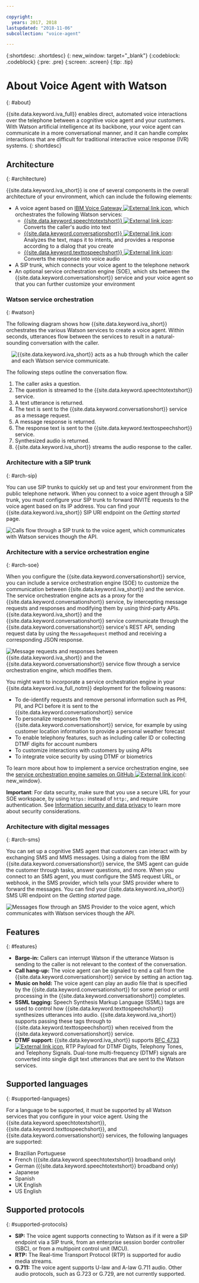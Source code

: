 ```yaml
---

copyright:
  years: 2017, 2018
lastupdated: "2018-11-06"
subcollection: "voice-agent"

---
```


{:shortdesc: .shortdesc}
{: new_window: target="_blank"}
{:codeblock: .codeblock}
{:pre: .pre}
{:screen: .screen}
{:tip: .tip}

# About Voice Agent with Watson
{: #about}

{{site.data.keyword.iva_full}} enables direct, automated voice interactions over the telephone between a cognitive voice agent and your customers. With Watson artificial intelligence at its backbone, your voice agent can communicate in a more conversational manner, and it can handle complex interactions that are difficult for traditional interactive voice response (IVR) systems.
{: shortdesc}

## Architecture
{: #architecture}

{{site.data.keyword.iva_short}} is one of several components in the overall architecture of your environment, which can include the following elements:

* A voice agent based on [IBM Voice Gateway ![External link icon](../../icons/launch-glyph.svg "External link icon")](https://www.ibm.com/support/knowledgecenter/SS4U29/welcome_voicegateway.html), which orchestrates the following Watson services:
  * [{{site.data.keyword.speechtotextshort}} ![External link icon](../../icons/launch-glyph.svg "External link icon")](/docs/services/speech-to-text?topic=speech-to-text-about): Converts the caller's audio into text
  * [{{site.data.keyword.conversationshort}} ![External link icon](../../icons/launch-glyph.svg "External link icon")](/docs/services/assistant?topic=assistant-index#index): Analyzes the text, maps it to intents, and provides a response according to a dialog that you create
  * [{{site.data.keyword.texttospeechshort}} ![External link icon](../../icons/launch-glyph.svg "External link icon")](/docs/services/text-to-speech?topic=text-to-speech-about): Converts the response into voice audio
* A SIP trunk, which connects your voice agent to the telephone network
* An optional service orchestration engine (SOE), which sits between the {{site.data.keyword.conversationshort}} service and your voice agent so that you can further customize your environment

### Watson service orchestration
{: #watson}

The following diagram shows how {{site.data.keyword.iva_short}} orchestrates the various Watson services to create a voice agent. Within seconds, utterances flow between the services to result in a natural-sounding conversation with the caller.

<div style="float: right; padding-left: 1em; padding-bottom: 1em">
<img src="images/conversation-flow.png" alt="{{site.data.keyword.iva_short}} acts as a hub through which the caller and each Watson service communicate."/></div>

The following steps outline the conversation flow.

1. The caller asks a question.
1. The question is streamed to the {{site.data.keyword.speechtotextshort}} service.
1. A text utterance is returned.
1. The text is sent to the {{site.data.keyword.conversationshort}} service as a message request.
1. A message response is returned.
1. The response text is sent to the {{site.data.keyword.texttospeechshort}} service.
1. Synthesized audio is returned.
1. {{site.data.keyword.iva_short}} streams the audio response to the caller.

### Architecture with a SIP trunk
{: #arch-sip}

You can use SIP trunks to quickly set up and test your environment from the public telephone network. When you connect to a voice agent through a SIP trunk, you must configure your SIP trunk to forward INVITE requests to the voice agent based on its IP address. You can find your {{site.data.keyword.iva_short}} SIP URI endpoint on the _Getting started_ page.

![Calls flow through a SIP trunk to the voice agent, which communicates with Watson services though the API.](images/arch-sip.png)

### Architecture with a service orchestration engine
{: #arch-soe}

When you configure the {{site.data.keyword.conversationshort}} service, you can include a service orchestration engine (SOE) to customize the communication between {{site.data.keyword.iva_short}} and the service. The service orchestration engine acts as a proxy for the {{site.data.keyword.conversationshort}} service, by intercepting message requests and responses and modifying them by using third-party APIs. {{site.data.keyword.iva_short}} and the {{site.data.keyword.conversationshort}} service communicate through the {{site.data.keyword.conversationshort}} service's REST API, sending request data by using the `MessageRequest` method and receiving a corresponding JSON response.

![Message requests and responses between {{site.data.keyword.iva_short}} and the {{site.data.keyword.conversationshort}} service flow through a service orchestration engine, which modifies them.](images/arch-soe.png)

You might want to incorporate a service orchestration engine in your {{site.data.keyword.iva_full_notm}} deployment for the following reasons:

* To de-identify requests and remove personal information such as PHI, PII, and PCI before it is sent to the {{site.data.keyword.conversationshort}} service
* To personalize responses from the {{site.data.keyword.conversationshort}} service, for example by using customer location information to provide a personal weather forecast
* To enable telephony features, such as including caller ID or collecting DTMF digits for account numbers
* To customize interactions with customers by using APIs
* To integrate voice security by using DTMF or biometrics

To learn more about how to implement a service orchestration engine, see the [service orchestration engine samples on GitHub ![External link icon](../../icons/launch-glyph.svg "External link icon")](https://github.com/WASdev/sample.voice.gateway/tree/master/soe){: new_window}.

**Important**: For data security, make sure that you use a secure URL for your SOE workspace, by using `https:` instead of `http:`, and require authentication. See [Information security and data privacy](/docs/services/voice-agent?topic=voice-agent-infosec) to learn more about security considerations.

### Architecture with digital messages
{: #arch-sms}

You can set up a cognitive SMS agent that customers can interact with by exchanging SMS and MMS messages. Using a dialog from the IBM {{site.data.keyword.conversationshort}} service, the SMS agent can guide the customer through tasks, answer questions, and more. When you connect to an SMS agent, you must configure the SMS request URL, or webhook, in the SMS provider, which tells your SMS provider where to forward the messages. You can find your {{site.data.keyword.iva_short}} SMS URI endpoint on the _Getting started_ page.

![Messages flow through an SMS Provider to the voice agent, which communicates with Watson services though the API.](images/arch-sms-mms.png)

## Features
{: #features}

* **Barge-in:** Callers can interrupt Watson if the utterance Watson is sending to the caller is not relevant to the context of the conversation.
* **Call hang-up:** The voice agent can be signaled to end a call from the {{site.data.keyword.conversationshort}} service by setting an action tag.
* **Music on hold:** The voice agent can play an audio file that is specified by the {{site.data.keyword.conversationshort}} for some period or until processing in the {{site.data.keyword.conversationshort}} completes.
* **SSML tagging:** Speech Synthesis Markup Language (SSML) tags are used to control how {{site.data.keyword.texttospeechshort}} synthesizes utterances into audio. {{site.data.keyword.iva_short}} supports passing these tags through to {{site.data.keyword.texttospeechshort}} when received from the {{site.data.keyword.conversationshort}} service.
* **DTMF support:** {{site.data.keyword.iva_short}} supports [RFC 4733 ![External link icon](../../icons/launch-glyph.svg "External link icon")](https://tools.ietf.org/html/rfc4733), RTP Payload for DTMF Digits, Telephony Tones, and Telephony Signals. Dual-tone multi-frequency (DTMF) signals are converted into single digit text utterances that are sent to the Watson services.

## Supported languages
{: #supported-languages}

For a language to be supported, it must be supported by all Watson services that you configure in your voice agent. Using the {{site.data.keyword.speechtotextshort}}, {{site.data.keyword.texttospeechshort}}, and {{site.data.keyword.conversationshort}} services, the following languages are supported:

* Brazilian Portuguese
* French ({{site.data.keyword.speechtotextshort}} broadband only)
* German ({{site.data.keyword.speechtotextshort}} broadband only)
* Japanese
* Spanish
* UK English
* US English

## Supported protocols
{: #supported-protocols}

* **SIP:** The voice agent supports connecting to Watson as if it were a SIP endpoint via a SIP trunk, from an enterprise session border controller (SBC), or from a multipoint control unit (MCU).
* **RTP:** The Real-time Transport Protocol (RTP) is supported for audio media streams.
* **G.711:** The voice agent supports U-law and A-law G.711 audio. Other audio protocols, such as G.723 or G.729, are not currently supported.
